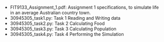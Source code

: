 - FIT9133_Assignment_1.pdf: Assignment 1 specifications, to simulate life in an average Australian country town. 
- 30945305_task1.py: Task 1 Reading and Writing data 
- 30945305_task2.py: Task 2 Calculating Food 
- 30945305_task3.py: Task 3 Calculating Population 
- 30945305_task4.py: Task 4 Performing the Simulation
